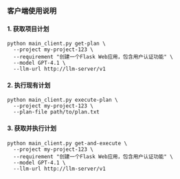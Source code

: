 ### 客户端使用说明

#### 1. 获取项目计划

```
python main_client.py get-plan \
  --project my-project-123 \
  --requirement "创建一个Flask Web应用，包含用户认证功能" \
  --model GPT-4.1 \
  --llm-url http://llm-server/v1
```

#### 2. 执行现有计划

```
python main_client.py execute-plan \
  --project my-project-123 \
  --plan-file path/to/plan.txt
```

#### 3. 获取并执行计划

```
python main_client.py get-and-execute \
  --project my-project-123 \
  --requirement "创建一个Flask Web应用，包含用户认证功能" \
  --model GPT-4.1 \
  --llm-url http://llm-server/v1
```